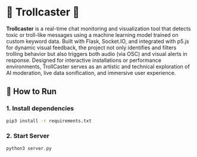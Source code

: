 # 🧌 Trollcaster 📡

**Trollcaster** is a real-time chat monitoring and visualization tool that detects toxic or troll-like messages using a machine learning model trained on custom keyword data. Built with Flask, Socket.IO, and integrated with p5.js for dynamic visual feedback, the project not only identifies and filters trolling behavior but also triggers both audio (via OSC) and visual alerts in response. Designed for interactive installations or performance environments, TrollCaster serves as an artistic and technical exploration of AI moderation, live data sonification, and immersive user experience.

## 🚀 How to Run

### 1. Install dependencies

```bash
pip3 install -r requirements.txt
```

### 2. Start Server

```bash
python3 server.py
```
